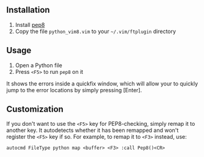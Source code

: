 Installation
------------
1. Install [pep8](http://pypi.python.org/pypi/pep8/)
2. Copy the file `python_vim8.vim` to your `~/.vim/ftplugin` directory

Usage
-----
1. Open a Python file
2. Press `<F5>` to run `pep8` on it

It shows the errors inside a quickfix window, which will allow your to quickly
jump to the error locations by simply pressing [Enter].

Customization
-------------
If you don't want to use the `<F5>` key for PEP8-checking, simply remap it to
another key.  It autodetects whether it has been remapped and won't register
the `<F5>` key if so.  For example, to remap it to `<F3>` instead, use:

    autocmd FileType python map <buffer> <F3> :call Pep8()<CR>
